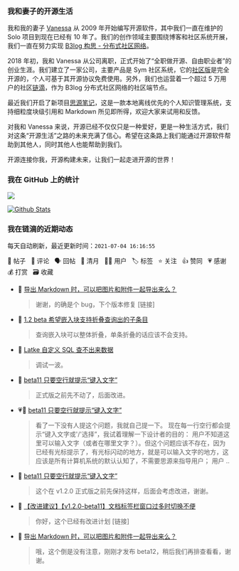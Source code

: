 ### 我和妻子的开源生活

我和我的妻子 [Vanessa](https://github.com/Vanessa219) 从 2009 年开始编写开源软件，其中我们一直在维护的 Solo 项目到现在已经有 10 年了。我们的创作领域主要围绕博客和社区系统开展，我们一直在努力实现 [B3log 构思 - 分布式社区网络](https://ld246.com/article/1546941897596)。

2018 年初，我和 Vanessa 从公司离职，正式开始了“全职做开源、自由职业者”的创业生涯。我们建立了一家公司，主要产品是 Sym 社区系统，它的[社区版](https://github.com/88250/symphony)是完全开源的，个人可基于其开源协议免费使用。另外，我们也运营着一个超过 5 万用户的社区[链滴](https://ld246.com)，作为 B3log 分布式社区网络的社区端节点。

最近我们开启了新项目[思源笔记](https://github.com/siyuan-note/siyuan)，这是一款本地离线优先的个人知识管理系统，支持细粒度块级引用和 Markdown 所见即所得，欢迎大家来试用和反馈。

对我和 Vanessa 来说，开源已经不仅仅只是一种爱好，更是一种生活方式，我们对这条“开源生活”之路的未来充满了信心。希望在这条路上我们能通过开源软件帮助到其他人，同时其他人也能帮助到我们。

开源连接你我，开源构建未来，让我们一起走进开源的世界！

### 我在 GitHub 上的统计

<a title="Hits" target="_blank" href="https://github.com/88250/88250"><img src="https://hits.b3log.org/88250/88250.svg"></a>

[![Github Stats](https://github-readme-stats.vercel.app/api?username=88250&theme=tokyonight&show_icons=true)](https://github.com/88250)

<!--events start -->

### 我在链滴的近期动态

每天自动刷新，最近更新时间：`2021-07-04 16:16:55`

📝 帖子 &nbsp; 💬 评论 &nbsp; 🗣 回帖 &nbsp; 🌙 清月 &nbsp; 👨‍💻 用户 &nbsp; 🏷️ 标签 &nbsp; ⭐️ 关注 &nbsp; 👍 赞同 &nbsp; 💗 感谢 &nbsp; 💰 打赏 &nbsp; 🗃 收藏

* 💬 [导出 Markdown 时，可以把图片和附件一起导出来么？](https://ld246.com/article/1625294011310/comment/1625363131042#comments)

  > 谢谢，的确是个 bug，下个版本修复 [链接]
* 💬 [1.2 beta 希望嵌入块支持折叠查询出的子条目](https://ld246.com/article/1625328453650/comment/1625362841085#comments)

  > 查询嵌入块可以整体折叠，单条折叠的话应该不会支持。
* 💬 [Latke 自定义 SQL 查不出来数据](https://ld246.com/article/1625361844221/comment/1625362718891#comments)

  > 调试一波。
* 💬 [beta11 只要空行就提示“键入文字”](https://ld246.com/article/1625323442531/comment/1625360848988#comments)

  > 正式版之前先不动了，后面改进。
* 💗📝 [beta11 只要空行就提示“键入文字”](https://ld246.com/article/1625323442531)

  > 看了一下没有人提这个问题，我就自己提一下。 现在每一行空行都会提示“键入文字或'/'选择”，我试着理解一下设计者的目的： 用户不知道这里可以输入文字（或者在哪里文字？）。但这个问题应该不存在，因为已经有光标提示了，有光标闪动的地方，就是可以输入文字的地方，这应该是所有计算机系统的默认认知了，不需要思源来指导用户； 用户 ..
* 💬 [beta11 只要空行就提示“键入文字”](https://ld246.com/article/1625323442531/comment/1625324562416#comments)

  > 这个在 v1.2.0 正式版之前先保持这样，后面会考虑改进，谢谢。
* 💬 [【改进建议】【v1.2.0-beta11】文档标签栏窗口过多时切换不便](https://ld246.com/article/1625316766310/comment/1625324481131#comments)

  > 你好，这个已经有改进计划 [链接]
* 💬 [导出 Markdown 时，可以把图片和附件一起导出来么？](https://ld246.com/article/1625294011310/comment/1625323132984#comments)

  > 哦，这个倒是没有注意，刚刚才发布 beta12，稍后我们再排查看看，谢谢。


<!--events end -->
